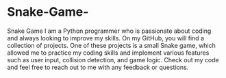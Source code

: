 # Snake-Game-
Snake Game 
I am a Python programmer who is passionate about coding and always looking to improve my skills. 
On my GitHub, you will find a collection of projects.
One of these projects is a small Snake game,
which allowed me to practice my coding skills and implement various features such as user input,
collision detection, and game logic. Check out my code and feel free to reach out to me with any feedback or questions.
